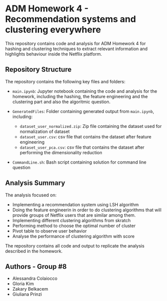# ADM Homework 4 - Recommendation systems and clustering everywhere

This repository contains code and analysis for ADM Homework 4 for hashing and clustering techniques to extract relevant information and highlights behaviour inside the Netflix platform.

## Repository Structure

The repository contains the following key files and folders:

- `main.ipynb`: Jupyter notebook containing the code and analysis for the homework, including the hashing, the feature engineering and the clustering part and also the algoritmic question.

- `GeneratedFiles`: Folder containing generated output from `main.ipynb`, including:
  - `dataset_user_normalized.zip`: Zip file containing the dataset used for normalization of dataset 
  - `dataset_user.csv`: csv file that contains the dataset after feature engineering
  - `dataset_user_pca.csv`: csv file that contains the dataset after performing the dimensionality reduction
  
- `CommandLine.sh`: Bash script containing solution for command line question 

## Analysis Summary

The analysis focused on:

- Implementing a recommendation system using LSH algorithm
- Doing the feature engineerin in order to do clustering algorithms that will provide groups of Netflix users that are similar among them.
- Implementing different clustering algorithms from skratch
- Performing method to choose the optimal number of cluster
- Pivot table to observe user behavior
- Analyse the performance of clustering algorithm with score 

The repository contains all code and output to replicate the analysis described in the homework.

## Authors - Group #8

- Alessandra Colaiocco
- Gloria Kim
- Zakary Belkacem
- Giuliana Prinzi
